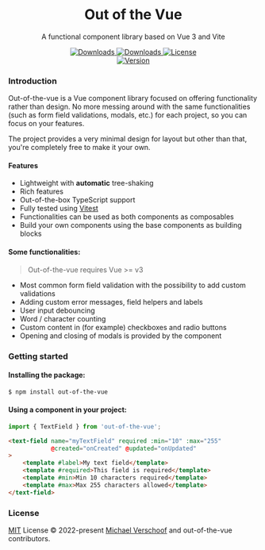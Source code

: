 <h1 align="center">Out of the Vue</h1>
<p align="center">A functional component library based on Vue 3 and Vite</p>

<p align="center">
  <a href="https://www.npmjs.com/package/out-of-the-vue">
    <img src="https://img.shields.io/npm/dt/out-of-the-vue.svg" alt="Downloads">
  </a>
  <a href="https://www.npmjs.com/package/out-of-the-vue">
    <img src="https://img.shields.io/npm/dm/out-of-the-vue.svg" alt="Downloads">
  </a>
  <a href="https://github.com/michaelverschoof/out-of-the-vue/blob/main/LICENSE.md">
    <img src="https://img.shields.io/npm/l/out-of-the-vue.svg" alt="License">
  </a>
  <br>
  <a href="https://www.npmjs.com/package/out-of-the-vue">
    <img src="https://img.shields.io/npm/v/out-of-the-vue.svg" alt="Version">
  </a>
</p>

### Introduction

Out-of-the-vue is a Vue component library focused on offering functionality rather than design. No more messing around with the same functionalities (such as
form field validations, modals, etc.) for each project, so you can focus on your features.

The project provides a very minimal design for layout but other than that, you're completely free to make it your own.

#### Features

- Lightweight with **automatic** tree-shaking
- Rich features
- Out-of-the-box TypeScript support
- Fully tested using [Vitest](https://vitest.dev/)
- Functionalities can be used as both components as composables
- Build your own components using the base components as building blocks

#### Some functionalities:

> Out-of-the-vue requires Vue >= v3

- Most common form field validation with the possibility to add custom validations
- Adding custom error messages, field helpers and labels
- User input debouncing
- Word / character counting
- Custom content in (for example) checkboxes and radio buttons
- Opening and closing of modals is provided by the component

### Getting started

#### Installing the package:

```bash
$ npm install out-of-the-vue
```

#### Using a component in your project:

```ts
import { TextField } from 'out-of-the-vue';
```

```html 
<text-field name="myTextField" required :min="10" :max="255"
            @created="onCreated" @updated="onUpdated"
>
    <template #label>My text field</template>
    <template #required>This field is required</template>
    <template #min>Min 10 characters required</template>
    <template #max>Max 255 characters allowed</template>
</text-field>
```

### License

[MIT](./LICENSE) License © 2022-present [Michael Verschoof](https://github.com/michaelverschoof) and out-of-the-vue contributors.
